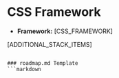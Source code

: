 # CSS Framework

- **Framework:** [CSS_FRAMEWORK]

[ADDITIONAL_STACK_ITEMS]
```

### roadmap.md Template
```markdown